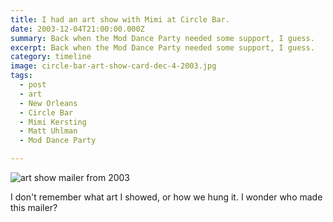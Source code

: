 ```yaml
---
title: I had an art show with Mimi at Circle Bar.
date: 2003-12-04T21:00:00.000Z
summary: Back when the Mod Dance Party needed some support, I guess.
excerpt: Back when the Mod Dance Party needed some support, I guess.
category: timeline
image: circle-bar-art-show-card-dec-4-2003.jpg
tags:
  - post
  - art
  - New Orleans
  - Circle Bar
  - Mimi Kersting
  - Matt Uhlman
  - Mod Dance Party

---
```


![art show mailer from 2003](/static/img/timeline/circle-bar-art-show-card-dec-4-2003.jpg)

I don't remember what art I showed, or how we hung it. I wonder who made this mailer? 